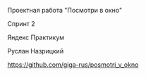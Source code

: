 Проектная работа "Посмотри в окно"

Спринт 2

Яндекс Практикум

Руслан Назрицкий

https://github.com/giga-rus/posmotri_v_okno